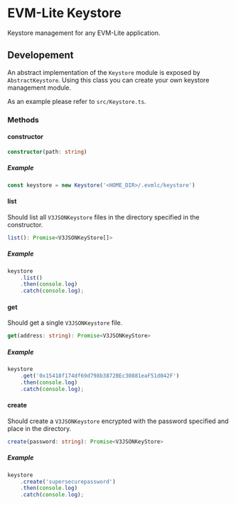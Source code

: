 # EVM-Lite Keystore

Keystore management for any EVM-Lite application.

## Developement
An abstract implementation of the `Keystore` module is exposed by `AbstractKeystore`. Using this class you can create your own keystore management module.

As an example please refer to `src/Keystore.ts`.

### Methods

#### constructor

```typescript
constructor(path: string)
```

##### Example
```typescript
const keystore = new Keystore('<HOME_DIR>/.evmlc/keystore')
```

#### list

Should list all `V3JSONKeystore` files in the directory specified in the constructor.

```typescript
list(): Promise<V3JSONKeyStore[]>
```

##### Example
```typescript
keystore
    .list()
    .then(console.log)
    .catch(console.log);
```

#### get

Should get a single `V3JSONKeystore` file.

```typescript
get(address: string): Promise<V3JSONKeyStore>
```

##### Example

```typescript
keystore
    .get('0x15418f174df69d798b3872BEc30881eaF51d042F')
    .then(console.log)
    .catch(console.log);
```

#### create

Should create a `V3JSONKeystore` encrypted with the password specified and place in the directory.

```typescript
create(password: string): Promise<V3JSONKeyStore>
```

##### Example
```typescript
keystore
    .create('supersecurepassword')
    .then(console.log)
    .catch(console.log);
```
<!-- 
- `create()` - create a single `V3JSONKeystore` file
- `update()` - update the password on a single `V3JSONKeystore` file
- `import()` - import a single `V3JSONKeystore` file
- `export()` - export a single `V3JSONKeystore` file -->

